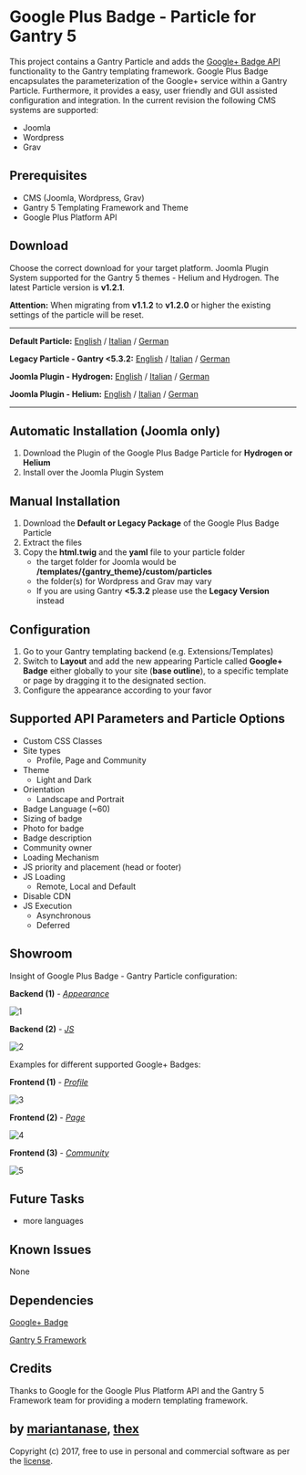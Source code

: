 # Google Plus Badge - Particle for Gantry 5
This project contains a Gantry Particle and adds the [Google+ Badge API](https://developers.google.com/+/web/badge/) functionality to the Gantry templating framework. Google Plus Badge encapsulates the parameterization of the Google+ service within a Gantry Particle. Furthermore, it provides a easy, user friendly and GUI assisted configuration and integration. In the current revision the following CMS systems are supported:
* Joomla
* Wordpress
* Grav

## Prerequisites
* CMS (Joomla, Wordpress, Grav)
* Gantry 5 Templating Framework and Theme
* Google Plus Platform API

## Download
Choose the correct download for your target platform. Joomla Plugin System supported for the Gantry 5 themes - Helium and Hydrogen. The latest Particle version is **v1.2.1**.

**Attention:** When migrating from **v1.1.2** to **v1.2.0** or higher the existing settings of the particle will be reset.
___
**Default Particle:**
[English](https://github.com/thexmanxyz/Google-Plus-Badge-Gantry/releases/download/v1.2.1/gpb.particle.only.EN.v1.2.1.zip) / [Italian](https://github.com/thexmanxyz/Google-Plus-Badge-Gantry/releases/download/v1.2.1/gpb.particle.only.IT.v1.2.1.zip) / [German](https://github.com/thexmanxyz/Google-Plus-Badge-Gantry/releases/download/v1.2.1/gpb.particle.only.DE.v1.2.1.zip)

**Legacy Particle - Gantry <5.3.2:**
[English](https://github.com/thexmanxyz/Google-Plus-Badge-Gantry/releases/download/v1.2.1/gpb.particle.only.legacy.EN.v1.2.1.zip) / [Italian](https://github.com/thexmanxyz/Google-Plus-Badge-Gantry/releases/download/v1.2.1/gpb.particle.only.legacy.IT.v1.2.1.zip) / [German](https://github.com/thexmanxyz/Google-Plus-Badge-Gantry/releases/download/v1.2.1/gpb.particle.only.legacy.DE.v1.2.1.zip)

**Joomla Plugin - Hydrogen:**
[English](https://github.com/thexmanxyz/Google-Plus-Badge-Gantry/releases/download/v1.2.1/gpb.j3.hydrogen.EN.v1.2.1.zip) / [Italian](https://github.com/thexmanxyz/Google-Plus-Badge-Gantry/releases/download/v1.2.1/gpb.j3.hydrogen.IT.v1.2.1.zip) / [German](https://github.com/thexmanxyz/Google-Plus-Badge-Gantry/releases/download/v1.2.1/gpb.j3.hydrogen.DE.v1.2.1.zip)

**Joomla Plugin - Helium:**
[English](https://github.com/thexmanxyz/Google-Plus-Badge-Gantry/releases/download/v1.2.1/gpb.j3.helium.EN.v1.2.1.zip) / [Italian](https://github.com/thexmanxyz/Google-Plus-Badge-Gantry/releases/download/v1.2.1/gpb.j3.helium.IT.v1.2.1.zip) / [German](https://github.com/thexmanxyz/Google-Plus-Badge-Gantry/releases/download/v1.2.1/gpb.j3.helium.DE.v1.2.1.zip)
___

## Automatic Installation (Joomla only)
1. Download the Plugin of the Google Plus Badge Particle for **Hydrogen or Helium**
2. Install over the Joomla Plugin System

## Manual Installation
1. Download the **Default or Legacy Package** of the Google Plus Badge Particle
2. Extract the files
3. Copy the **html.twig** and the **yaml** file to your particle folder 
   * the target folder for Joomla would be **/templates/{gantry_theme}/custom/particles**
   * the folder(s) for Wordpress and Grav may vary
   * If you are using Gantry **<5.3.2** please use the **Legacy Version** instead
   
## Configuration
 1. Go to your Gantry templating backend (e.g. Extensions/Templates)
 2. Switch to **Layout** and add the new appearing Particle called **Google+ Badge** either globally to your site (**base outline**), to a specific template or page by dragging it to the designated section.
 3. Configure the appearance according to your favor
 
## Supported API Parameters and Particle Options
* Custom CSS Classes
* Site types
  * Profile, Page and Community
* Theme
  * Light and Dark
* Orientation
  * Landscape and Portrait
* Badge Language (~60)
* Sizing of badge
* Photo for badge
* Badge description
* Community owner
* Loading Mechanism
* JS priority and placement (head or footer)
* JS Loading
  * Remote, Local and Default
* Disable CDN
* JS Execution
  * Asynchronous
  * Deferred

## Showroom
Insight of Google Plus Badge - Gantry Particle configuration:

**Backend (1)** - *[Appearance](/screenshots/backend_appearance.png)*

![1](/screenshots/backend_appearance.png)

**Backend (2)** - *[JS](/screenshots/backend_js.png)*

![2](/screenshots/backend_js.png)

Examples for different supported Google+ Badges:

**Frontend (1)** - *[Profile](/screenshots/frontend_profile.png)*

![3](/screenshots/frontend_profile.png)

**Frontend (2)** - *[Page](/screenshots/frontend_page.png)*

![4](/screenshots/frontend_page.png)

**Frontend (3)** - *[Community](/screenshots/frontend_community.png)*

![5](/screenshots/frontend_community.png)

## Future Tasks
* more languages

## Known Issues
None

## Dependencies
[Google+ Badge](https://developers.google.com/+/web/badge/)

[Gantry 5 Framework](http://gantry.org/)

## Credits
Thanks to Google for the Google Plus Platform API and the Gantry 5 Framework team for providing a modern templating framework.

## by [mariantanase](https://github.com/mariantanase), [thex](https://github.com/thexmanxyz)
Copyright (c) 2017, free to use in personal and commercial software as per the [license](/LICENSE.md).
